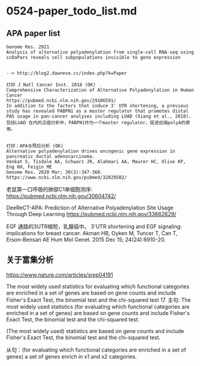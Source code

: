 # 0524-paper_todo_list.md


## APA paper list

```
Genome Res. 2021
Analysis of alternative polyadenylation from single-cell RNA-seq using scDaPars reveals cell subpopulations invisible to gene expression


--> http://blog2.dawneve.cc/index.php?k=Paper

打印 J Natl Cancer Inst. 2018 (OK)
Comprehensive Characterization of Alternative Polyadenylation in Human Cancer
https://pubmed.ncbi.nlm.nih.gov/29106591/
In addition to the factors that induce 3′ UTR shortening, a previous study has revealed PABPN1 as a master regulator that promotes distal PAS usage in pan-cancer analyses including LUAD (Xiang et al., 2018). 
包括LUAD 在内的泛癌分析中，PABPN1作为一个master regulator，促进远端polyA的使用。


打印：APA与预后分析 (OK)
Alternative polyadenylation drives oncogenic gene expression in pancreatic ductal adenocarcinoma.
Venkat S, Tisdale AA, Schwarz JR, Alahmari AA, Maurer HC, Olive KP, Eng KH, Feigin ME
Genome Res. 2020 Mar; 30(3):347-360.
https://www.ncbi.nlm.nih.gov/pubmed/32029502/
```




老鼠第一口呼吸的肺部C1单细胞测序:
https://pubmed.ncbi.nlm.nih.gov/30604742/

DeeReCT-APA: Prediction of Alternative Polyadenylation Site Usage Through Deep Learning
https://pubmed.ncbi.nlm.nih.gov/33662629/





EGF 通路的3UTR缩短，乳腺癌中。
3'UTR shortening and EGF signaling: implications for breast cancer.
Akman HB, Oyken M, Tuncer T, Can T, Erson-Bensan AE
Hum Mol Genet. 2015 Dec 15; 24(24):6910-20.







## 关于富集分析

https://www.nature.com/articles/srep04191

The most widely used statistics for evaluating which functional categories are enriched in a set of genes are based on gene counts and include Fisher's Exact Test, the binomial test and the chi-squared test 17.
主句:
The most widely used statistics (for evaluating which functional categories are enriched in a set of genes) are based on gene counts and include Fisher's Exact Test, the binomial test and the chi-squared test.

(The most widely used) statistics are based on gene counts and include Fisher's Exact Test, the binomial test and the chi-squared test.

从句：(for evaluating which functional categories are enriched in a set of genes)
a set of genes enrich in x1 and x2 categories.


